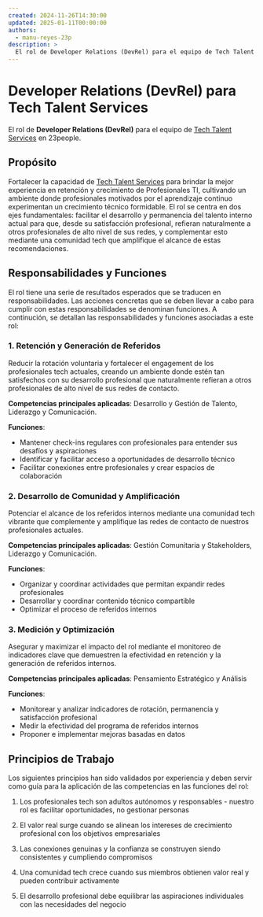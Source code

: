 ```yaml
---
created: 2024-11-26T14:30:00
updated: 2025-01-11T00:00:00
authors:
  - manu-reyes-23p
description: >
  El rol de Developer Relations (DevRel) para el equipo de Tech Talent Services en 23people.
---
```


# Developer Relations (DevRel) para Tech Talent Services

El rol de **Developer Relations (DevRel)** para el equipo de [Tech Talent Services](../index.md) en 23people.

## Propósito

Fortalecer la capacidad de [Tech Talent Services](../index.md) para brindar la mejor experiencia en retención y crecimiento de Profesionales TI, cultivando un ambiente donde profesionales motivados por el aprendizaje continuo experimentan un crecimiento técnico formidable. El rol se centra en dos ejes fundamentales: facilitar el desarrollo y permanencia del talento interno actual para que, desde su satisfacción profesional, refieran naturalmente a otros profesionales de alto nivel de sus redes, y complementar esto mediante una comunidad tech que amplifique el alcance de estas recomendaciones.

## Responsabilidades y Funciones

El rol tiene una serie de resultados esperados que se traducen en responsabilidades. Las acciones concretas que se deben llevar a cabo para cumplir con estas responsabilidades se denominan funciones. A continución, se detallan las responsabilidades y funciones asociadas a este rol:

### 1. Retención y Generación de Referidos

Reducir la rotación voluntaria y fortalecer el engagement de los profesionales tech actuales, creando un ambiente donde estén tan satisfechos con su desarrollo profesional que naturalmente refieran a otros profesionales de alto nivel de sus redes de contacto.

**Competencias principales aplicadas**: Desarrollo y Gestión de Talento, Liderazgo y Comunicación.

**Funciones**:

- Mantener check-ins regulares con profesionales para entender sus desafíos y aspiraciones
- Identificar y facilitar acceso a oportunidades de desarrollo técnico
- Facilitar conexiones entre profesionales y crear espacios de colaboración

### 2. Desarrollo de Comunidad y Amplificación

Potenciar el alcance de los referidos internos mediante una comunidad tech vibrante que complemente y amplifique las redes de contacto de nuestros profesionales actuales.

**Competencias principales aplicadas**: Gestión Comunitaria y Stakeholders, Liderazgo y Comunicación.

**Funciones**:

- Organizar y coordinar actividades que permitan expandir redes profesionales
- Desarrollar y coordinar contenido técnico compartible
- Optimizar el proceso de referidos internos

### 3. Medición y Optimización

Asegurar y maximizar el impacto del rol mediante el monitoreo de indicadores clave que demuestren la efectividad en retención y la generación de referidos internos.

**Competencias principales aplicadas**: Pensamiento Estratégico y Análisis

**Funciones**:

- Monitorear y analizar indicadores de rotación, permanencia y satisfacción profesional
- Medir la efectividad del programa de referidos internos
- Proponer e implementar mejoras basadas en datos

## Principios de Trabajo

Los siguientes principios han sido validados por experiencia y deben servir como guía para la aplicación de las competencias en las funciones del rol:

1. Los profesionales tech son adultos autónomos y responsables - nuestro rol es facilitar oportunidades, no gestionar personas

2. El valor real surge cuando se alinean los intereses de crecimiento profesional con los objetivos empresariales

3. Las conexiones genuinas y la confianza se construyen siendo consistentes y cumpliendo compromisos

4. Una comunidad tech crece cuando sus miembros obtienen valor real y pueden contribuir activamente

5. El desarrollo profesional debe equilibrar las aspiraciones individuales con las necesidades del negocio
